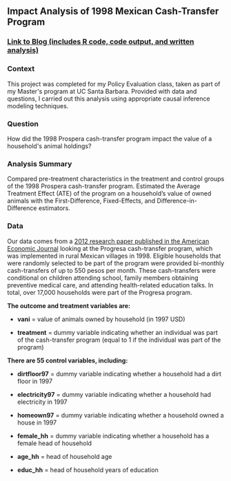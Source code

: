 ## Impact Analysis of 1998 Mexican Cash-Transfer Program

### [Link to Blog (includes R code, code output, and written analysis)](https://linusghanadan.github.io/blog/2024-3-6-post/)

### Context

This project was completed for my Policy Evaluation class, taken as part of my Master's program at UC Santa Barbara. Provided with data and questions, I carried out this analysis using appropriate causal inference modeling techniques.

### Question

How did the 1998 Prospera cash-transfer program impact the value of a household's animal holdings?

### Analysis Summary

Compared pre-treatment characteristics in the treatment and control groups of the 1998 Prospera cash-transfer program. Estimated the Average Treatment Effect (ATE) of the program on a household’s value of owned animals with the First-Difference, Fixed-Effects, and Difference-in-Difference estimators.

### Data

Our data comes from a [2012 research paper published in the American Economic Journal](https://www.aeaweb.org/articles?id=10.1257/app.4.1.164) looking at the Progresa cash-transfer program, which was implemented in rural Mexican villages in 1998. Eligible households that were randomly selected to be part of the program were provided bi-monthly cash-transfers of up to 550 pesos per month. These cash-transfers were conditional on children attending school, family members obtaining preventive medical care, and attending health-related education talks. In total, over 17,000 households were part of the Progresa program.

**The outcome and treatment variables are:**

-   **vani** = value of animals owned by household (in 1997 USD)

-   **treatment** = dummy variable indicating whether an individual was part of the cash-transfer program (equal to 1 if the individual was part of the program)

**There are 55 control variables, including:**

-   **dirtfloor97** = dummy variable indicating whether a household had a dirt floor in 1997

-   **electricity97** = dummy variable indicating whether a household had electricity in 1997

-   **homeown97** = dummy variable indicating whether a household owned a house in 1997

-   **female_hh** = dummy variable indicating whether a household has a female head of household

-   **age_hh** = head of household age

-   **educ_hh** = head of household years of education
